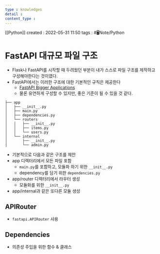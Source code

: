 ```yaml
---
type : knowledges
detail : 
content_type :
---
```


[[Python]]
created : 2022-05-31 11:50
tags : #🖥️Note/Python 

# FastAPI 대규모 파일 구조
- Flask나 FastAPI를 시작할 때 두려웠던 부분이 내가 스스로 파일 구조를 제작하고 구성해야한다는 것이였다.
- FastAPI에서는 이러한 구조에 대한 기본적인 규칙은 제공한다
	- [FastAPI Bigger Applications](https://fastapi.tiangolo.com/ko/tutorial/bigger-applications/)
	- 물론 유연하게 구성할 수 있지만, 좋은 기준이 될 수 있을 것 같다.

```
├── app
│   ├── __init__.py
│   ├── main.py
│   ├── dependencies.py
│   └── routers
│   │   ├── __init__.py
│   │   ├── items.py
│   │   └── users.py
│   └── internal
│       ├── __init__.py
│       └── admin.py
```

- 기본적으로 다음과 같은 구조를 제안
- app 디렉터리에서 모든 파일 포함
	- `main.py`를 포함하고, 모듈화 하기 위한 `__init__.py`
	- dependency를 담기 위한 `dependencies.py`
- app/router 디렉터리에서 라우터 생성
	- 모듈화를 위한 `__init__.py`
- app/internal과 같은 또다른 모듈 생성

## APIRouter
- `fastapi.APIRouter` 사용

## Dependencies
- 의존성 주입을 위한 함수 & 클래스 
